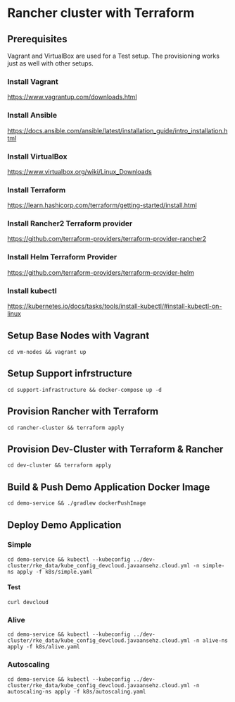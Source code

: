 # Rancher cluster with Terraform
## Prerequisites
Vagrant and VirtualBox are used for a Test setup.
The provisioning works just as well with other setups.  
### Install Vagrant
https://www.vagrantup.com/downloads.html
### Install Ansible
https://docs.ansible.com/ansible/latest/installation_guide/intro_installation.html
### Install VirtualBox
https://www.virtualbox.org/wiki/Linux_Downloads
### Install Terraform
https://learn.hashicorp.com/terraform/getting-started/install.html
### Install Rancher2 Terraform provider
https://github.com/terraform-providers/terraform-provider-rancher2
### Install Helm Terraform Provider
https://github.com/terraform-providers/terraform-provider-helm
### Install kubectl
https://kubernetes.io/docs/tasks/tools/install-kubectl/#install-kubectl-on-linux

## Setup Base Nodes with Vagrant
```console
cd vm-nodes && vagrant up
```
## Setup Support infrstructure
```console
cd support-infrastructure && docker-compose up -d
```
## Provision Rancher with Terraform
```console
cd rancher-cluster && terraform apply
```
## Provision Dev-Cluster with Terraform & Rancher
```console
cd dev-cluster && terraform apply
```
## Build & Push Demo Application Docker Image
```console
cd demo-service && ./gradlew dockerPushImage
```
## Deploy Demo Application
### Simple
```console
cd demo-service && kubectl --kubeconfig ../dev-cluster/rke_data/kube_config_devcloud.javaansehz.cloud.yml -n simple-ns apply -f k8s/simple.yaml
```
#### Test
```console
curl devcloud
```
### Alive
```console
cd demo-service && kubectl --kubeconfig ../dev-cluster/rke_data/kube_config_devcloud.javaansehz.cloud.yml -n alive-ns apply -f k8s/alive.yaml
```
### Autoscaling
```console
cd demo-service && kubectl --kubeconfig ../dev-cluster/rke_data/kube_config_devcloud.javaansehz.cloud.yml -n autoscaling-ns apply -f k8s/autoscaling.yaml
```
